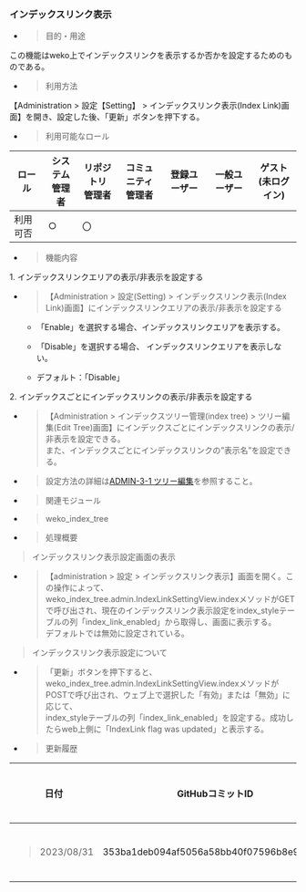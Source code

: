 ### インデックスリンク表示

  - > 目的・用途

この機能はweko上でインデックスリンクを表示するか否かを設定するためのものである。

  - > 利用方法

【Administration \> 設定【Setting】 \> インデックスリンク表示(Index Link)画面】を開き、設定した後、「更新」ボタンを押下する。

  - > 利用可能なロール

<table>
<thead>
<tr class="header">
<th>ロール</th>
<th>システム<br />
管理者</th>
<th>リポジトリ<br />
管理者</th>
<th>コミュニティ<br />
管理者</th>
<th>登録ユーザー</th>
<th>一般ユーザー</th>
<th>ゲスト<br />
(未ログイン)</th>
</tr>
</thead>
<tbody>
<tr class="odd">
<td>利用可否</td>
<td>○</td>
<td>〇</td>
<td></td>
<td></td>
<td></td>
<td></td>
</tr>
</tbody>
</table>

  - > 機能内容

1\. インデックスリンクエリアの表示/非表示を設定する

  - > 【Administration \> 設定(Setting) \> インデックスリンク表示(Index Link)画面】にインデックスリンクエリアの表示/非表示を設定する
    
      - 「Enable」を選択する場合、インデックスリンクエリアを表示する。
    
      - 「Disable」を選択する場合、 インデックスリンクエリアを表示しない。
    
      - デフォルト：「Disable」

2\. インデックスごとにインデックスリンクの表示/非表示を設定する

  - > 【Administration \> インデックスツリー管理(index tree) \> ツリー編集(Edit Tree)画面】にインデックスごとにインデックスリンクの表示/非表示を設定できる。  
    > また、インデックスごとにインデックスリンクの”表示名”を設定できる。

  - > 設定方法の詳細は[ADMIN-3-1 ツリー編集](\\l)を参照すること。

<!-- end list -->

  - > 関連モジュール

<!-- end list -->

  - > weko\_index\_tree

<!-- end list -->

  - > 処理概要

> インデックスリンク表示設定画面の表示

  - > 【administration \> 設定 \> インデックスリンク表示】画面を開く。この操作によって、weko\_index\_tree.admin.IndexLinkSettingView.indexメソッドがGETで呼び出され、現在のインデックスリンク表示設定をindex\_styleテーブルの列「index\_link\_enabled」から取得し、画面に表示する。  
    > デフォルトでは無効に設定されている。

> インデックスリンク表示設定について

  - > 「更新」ボタンを押下すると、weko\_index\_tree.admin.IndexLinkSettingView.indexメソッドがPOSTで呼び出され、ウェブ上で選択した「有効」または「無効」に応じて、  
    > index\_styleテーブルの列「index\_link\_enabled」を設定する。成功したらweb上側に「IndexLink flag was updated」と表示する。

<!-- end list -->

  - > 更新履歴

<table>
<thead>
<tr class="header">
<th>日付</th>
<th>GitHubコミットID</th>
<th>更新内容</th>
</tr>
</thead>
<tbody>
<tr class="odd">
<td><blockquote>
<p>2023/08/31</p>
</blockquote></td>
<td>353ba1deb094af5056a58bb40f07596b8e95a562</td>
<td>初版作成</td>
</tr>
</tbody>
</table>
